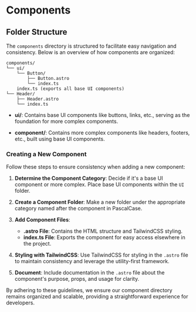 # Components

## Folder Structure

The `components` directory is structured to facilitate easy navigation and consistency. Below is an overview of how components are organized:

```
components/
└── ui/
    └── Button/
        ├── Button.astro
        └── index.ts
    index.ts (exports all base UI components)
└── Header/
    ├── Header.astro
    └── index.ts
```

- **ui/**: Contains base UI components like buttons, links, etc., serving as the foundation for more complex components.

- **component/**: Contains more complex components like headers, footers, etc., built using base UI components.

### Creating a New Component

Follow these steps to ensure consistency when adding a new component:

1. **Determine the Component Category**: Decide if it's a base UI component or more complex. Place base UI components within the `UI` folder.

2. **Create a Component Folder**: Make a new folder under the appropriate category named after the component in PascalCase.

3. **Add Component Files**:

   - **.astro File**: Contains the HTML structure and TailwindCSS styling.
   - **index.ts File**: Exports the component for easy access elsewhere in the project.

4. **Styling with TailwindCSS**: Use TailwindCSS for styling in the `.astro` file to maintain consistency and leverage the utility-first framework.

5. **Document**: Include documentation in the `.astro` file about the component's purpose, props, and usage for clarity.

By adhering to these guidelines, we ensure our component directory remains organized and scalable, providing a straightforward experience for developers.
